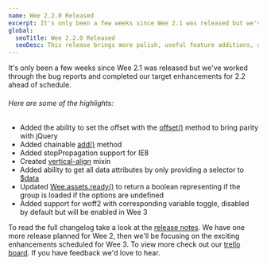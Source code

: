 ```yaml
---
name: Wee 2.2.0 Released
excerpt: It's only been a few weeks since Wee 2.1 was released but we've worked through the bug reports and completed our target enhancements for 2.2 ahead of schedule.
global:
  seoTitle: Wee 2.2.0 Released
  seoDesc: This release brings more polish, useful feature additions, and a handful of bug fixes.
---
```


It's only been a few weeks since Wee 2.1 was released but we've worked through the bug reports and completed our target enhancements for 2.2 ahead of schedule.

###### Here are some of the highlights:

* Added the ability to set the offset with the [offset()](/script/dom#offset) method to bring parity with jQuery
* Added chainable [add()](/script/chain#dom) method
* Added stopPropagation support for IE8
* Created [vertical-align](/style/mixins#alignment) mixin
* Added ability to get all data attributes by only providing a selector to [$data](/script/dom#data)
* Updated [Wee.assets.ready()](/script/assets#ready) to return a boolean representing if the group is loaded if the options are undefined
* Added support for woff2 with corresponding variable toggle, disabled by default but will be enabled in Wee 3

To read the full changelog take a look at the [release notes](https://github.com/weepower/wee/releases/tag/2.2.0). We have one more release planned for Wee 2, then we'll be focusing on the exciting enhancements scheduled for Wee 3. To view more check out our [trello board](https://trello.com/b/7KbnQra9/wee). If you have feedback we'd love to hear.